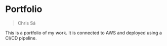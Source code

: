 # Portfolio

> Chris S&aacute;

This is a portfolio of my work. It is connected to AWS and deployed using a CI/CD pipeline.
